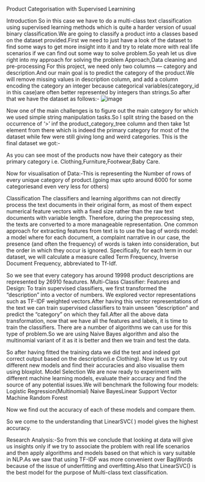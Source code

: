 
Product Categorisation with Supervised Learnining
 

Introduction
So in this case we have to do a multi-class text classification using supervised learning methods which is quite a harder version of usual binary classification.We are going to classify a product into a classes based on the dataset provided.First we need to just have a look of the dataset to find some ways to get more insight into it  and try to relate more with real life scenarios if we can find out some way to solve problem.So yeah let us dive right into my approach for solving the problem
Approach,Data cleaning and pre-processing
For this project, we need only two columns — category and description.And our main goal is to predict the category of the product.We will remove missing values in description column, and add a  column encoding the category an integer because categorical variables(category_id in this case)are often better represented by integers than strings.So after that we have the dataset as follows:-
![image](https://user-images.githubusercontent.com/49801313/114265861-c9291880-9a10-11eb-869c-daee2fcde1a7.png)

 
Now one of the main challenges is to figure out  the main category for which we used simple string manipulation tasks.So I split string the based on the occurrence of ‘>’ inf the product_category_tree column and then take  1st element from there which is indeed the primary category for most of the dataset while few were still giving long and weird categories.
This is the final dataset we got:-
 

As you can see most of the products now have their category as their primary category
i.e. Clothing,Furniture,Footwear,Baby Care.

Now for visualisation of Data:-This is representing the Number of rows  of every unique category of product.(going max upto around 6000 for some categoriesand even very less for others)
 

Classification
The classifiers and learning algorithms can not directly process the text documents in their original form, as most of them expect numerical feature vectors with a fixed size rather than the raw text documents with variable length. Therefore, during the preprocessing step, the texts are converted to a more manageable representation.
One common approach for extracting features from text is to use the bag of words model: a model where for each document, a complaint narrative in our case, the presence (and often the frequency) of words is taken into consideration, but the order in which they occur is ignored.
Specifically, for each term in our dataset, we will calculate a measure called Term Frequency, Inverse Document Frequency, abbreviated to Tf-Idf.
 

So we see that every category has around 19998 product descriptions are represented by 26910 feautures.
Multi-Class Classifier: Features and Design:                                                 To train supervised classifiers, we first transformed the “description” into a vector of numbers. We explored vector representations such as TF-IDF weighted vectors.After having this vector representations of the text we can train supervised classifiers to train unseen “description” and predict the “category” on which they fall.After all the above data transformation, now that we have all the features and labels, it is time to train the classifiers. There are a number of algorithms we can use for this type of problem.So we are using Naive Bayes algorithm and also the multinomial variant of it as it is better and then we train and test the data.
 
 
So after having fitted the training data we did the test and indeed got correct output based on the description(i.e  Clothing).
Now let us try out different new models and find their accuracies and also visualise them using bloxplot.
Model Selection
We are now ready to experiment with different machine learning models, evaluate their accuracy and find the source of any potential issues.We will benchmark the following four models:
Logistic Regression(Multinomial)
Naive BayesLinear 
Support Vector Machine
Random Forest

Now we find out the accuracy of each of these models and compare them.
    
So we come to the understanding that LinearSVC( ) model gives the highest accuracy.

Research Analysis:-So from this we conclude that looking at data will give us insights only if we try to associate the problem with real life scenarios  and then apply algorithms  and models based on that which is vary suitable in NLP.As we saw that using TF-IDF was more convenient over BagWords because of the issue of underfitting and overfitting.Also that LinearSVC() is the best model for the purpose of Multi-class text classification.
